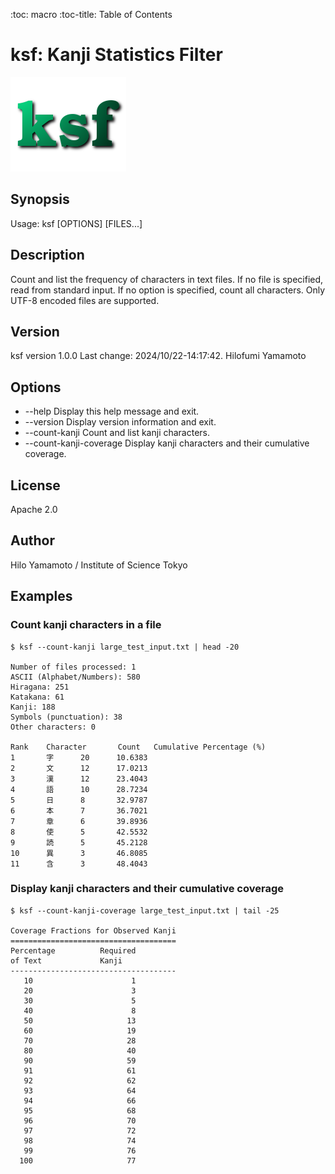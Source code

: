 :toc: macro
:toc-title: Table of Contents

# ksf: Kanji Statistics Filter

![ksf](./ksf.png)

## Synopsis

Usage: ksf [OPTIONS] [FILES...]

## Description

Count and list the frequency of characters in text files.
If no file is specified, read from standard input.
If no option is specified, count all characters.
Only UTF-8 encoded files are supported.

## Version

ksf version 1.0.0 Last change: 2024/10/22-14:17:42. Hilofumi Yamamoto

## Options

- --help
  Display this help message and exit.
- --version
  Display version information and exit.
- --count-kanji
  Count and list kanji characters.
- --count-kanji-coverage
  Display kanji characters and their cumulative coverage.

## License

Apache 2.0

## Author

Hilo Yamamoto / Institute of Science Tokyo

## Examples

### Count kanji characters in a file

```shell
$ ksf --count-kanji large_test_input.txt | head -20

Number of files processed: 1
ASCII (Alphabet/Numbers): 580
Hiragana: 251
Katakana: 61
Kanji: 188
Symbols (punctuation): 38
Other characters: 0

Rank    Character       Count   Cumulative Percentage (%)
1       字      20      10.6383
2       文      12      17.0213
3       漢      12      23.4043
4       語      10      28.7234
5       日      8       32.9787
6       本      7       36.7021
7       章      6       39.8936
8       使      5       42.5532
9       読      5       45.2128
10      異      3       46.8085
11      含      3       48.4043
```

### Display kanji characters and their cumulative coverage

```shell
$ ksf --count-kanji-coverage large_test_input.txt | tail -25

Coverage Fractions for Observed Kanji
=====================================
Percentage          Required
of Text             Kanji
-------------------------------------
   10	                   1
   20	                   3
   30	                   5
   40	                   8
   50	                  13
   60	                  19
   70	                  28
   80	                  40
   90	                  59
   91	                  61
   92	                  62
   93	                  64
   94	                  66
   95	                  68
   96	                  70
   97	                  72
   98	                  74
   99	                  76
  100	                  77
```
